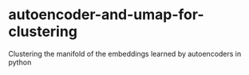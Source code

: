 # autoencoder-and-umap-for-clustering
Clustering the manifold of the embeddings learned by autoencoders in python
